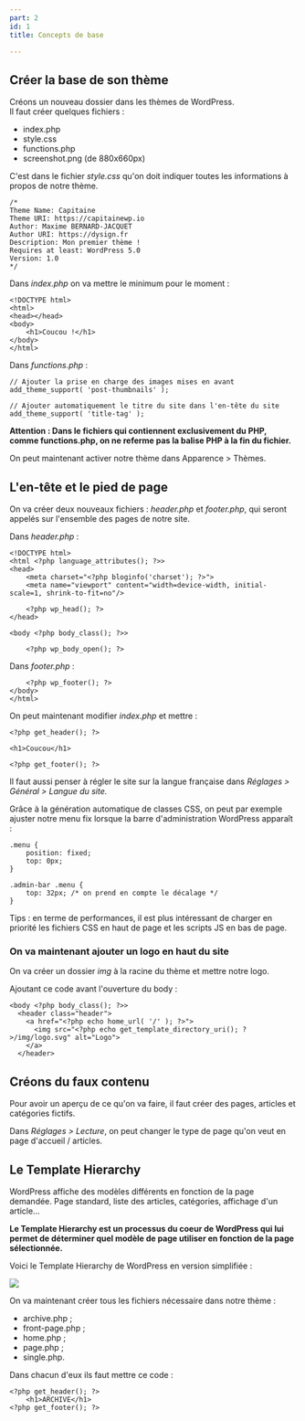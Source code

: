 ```yaml
---
part: 2
id: 1
title: Concepts de base

---
```

## Créer la base de son thème

Créons un nouveau dossier dans les thèmes de WordPress.  
Il faut créer quelques fichiers :

* index.php
* style.css
* functions.php
* screenshot.png (de 880x660px)

C'est dans le fichier _style.css_ qu'on doit indiquer toutes les informations à propos de notre thème.

    /*
    Theme Name: Capitaine
    Theme URI: https://capitainewp.io
    Author: Maxime BERNARD-JACQUET
    Author URI: https://dysign.fr
    Description: Mon premier thème !
    Requires at least: WordPress 5.0
    Version: 1.0
    */

Dans _index.php_ on va mettre le minimum pour le moment :

    <!DOCTYPE html>
    <html>
    <head></head>
    <body>
    	<h1>Coucou !</h1>
    </body>
    </html>

Dans _functions.php_ :

    // Ajouter la prise en charge des images mises en avant
    add_theme_support( 'post-thumbnails' );
    
    // Ajouter automatiquement le titre du site dans l'en-tête du site
    add_theme_support( 'title-tag' );

**Attention : Dans le fichiers qui contiennent exclusivement du PHP, comme functions.php, on ne referme pas la balise PHP à la fin du fichier.**

On peut maintenant activer notre thème dans Apparence > Thèmes.

## L'en-tête et le pied de page

On va créer deux nouveaux fichiers : _header.php_ et _footer.php_, qui seront appelés sur l'ensemble des pages de notre site. 

Dans _header.php_ :

    <!DOCTYPE html>
    <html <?php language_attributes(); ?>>
    <head>
        <meta charset="<?php bloginfo('charset'); ?>">
        <meta name="viewport" content="width=device-width, initial-scale=1, shrink-to-fit=no"/>
        
        <?php wp_head(); ?>
    </head>
    
    <body <?php body_class(); ?>>
        
        <?php wp_body_open(); ?>

Dans _footer.php_ :

    	<?php wp_footer(); ?>
    </body>
    </html>

On peut maintenant modifier _index.php_ et mettre :

    <?php get_header(); ?>
    
    <h1>Coucou</h1>
    
    <?php get_footer(); ?>

Il faut aussi penser à régler le site sur la langue française dans _Réglages > Général > Langue du site._

Grâce à la génération automatique de classes CSS, on peut par exemple ajuster notre menu fix lorsque la barre d'administration WordPress apparaît :

    .menu {
        position: fixed;
        top: 0px;
    }
    
    .admin-bar .menu {
    	top: 32px; /* on prend en compte le décalage */
    }

Tips : en terme de performances, il est plus intéressant de charger en priorité les fichiers CSS en haut de page et les scripts JS en bas de page. 

### On va maintenant ajouter un logo en haut du site 

On va créer un dossier _img_ à la racine du thème et mettre notre logo.

Ajoutant ce code avant l'ouverture du body :

    <body <?php body_class(); ?>>
      <header class="header">
        <a href="<?php echo home_url( '/' ); ?>">
          <img src="<?php echo get_template_directory_uri(); ?>/img/logo.svg" alt="Logo">
        </a>  
      </header>

## Créons du faux contenu

Pour avoir un aperçu de ce qu'on va faire, il faut créer des pages, articles et catégories fictifs. 

Dans _Réglages > Lecture_, on peut changer le type de page qu'on veut en page d'accueil / articles.

## Le Template Hierarchy

WordPress affiche des modèles différents en fonction de la page demandée. Page standard, liste des articles, catégories, affichage d'un article...

**Le Template Hierarchy est un processus du coeur de WordPress qui lui permet de déterminer quel modèle de page utiliser en fonction de la page sélectionnée.**

Voici le Template Hierarchy de WordPress en version simplifiée :

![](https://capitainewp.io/wp-content/uploads/2019/02/template-hierarchy-simplifie.png)

On va maintenant créer tous les fichiers nécessaire dans notre thème :

* archive.php ;
* front-page.php ;
* home.php ;
* page.php ;
* single.php.

Dans chacun d'eux ils faut mettre ce code :

    <?php get_header(); ?>
    	<h1>ARCHIVE</h1>
    <?php get_footer(); ?>